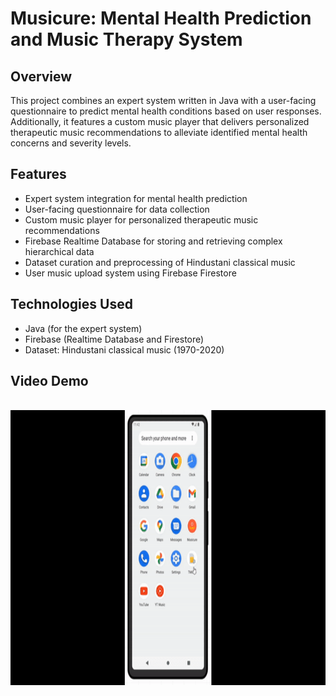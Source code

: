 # Musicure: Mental Health Prediction and Music Therapy System

## Overview

This project combines an expert system written in Java with a user-facing questionnaire to predict mental health conditions based on user responses. Additionally, it features a custom music player that delivers personalized therapeutic music recommendations to alleviate identified mental health concerns and severity levels.

## Features

- Expert system integration for mental health prediction
- User-facing questionnaire for data collection
- Custom music player for personalized therapeutic music recommendations
- Firebase Realtime Database for storing and retrieving complex hierarchical data
- Dataset curation and preprocessing of Hindustani classical music
- User music upload system using Firebase Firestore

## Technologies Used

- Java (for the expert system)
- Firebase (Realtime Database and Firestore)
- Dataset: Hindustani classical music (1970-2020)

## Video Demo

<p align="center"><br><img src="./MusicureGIF.gif" height="440" width="auto"><br><br></p>




